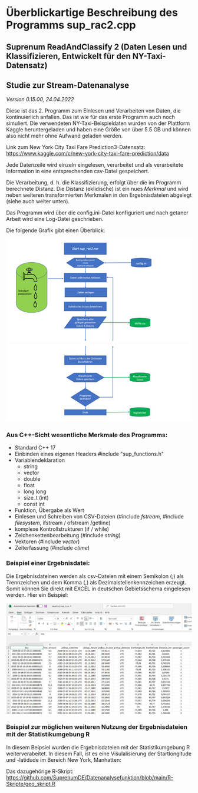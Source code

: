# Überblickartige Beschreibung des Programms sup_rac2.cpp
## Suprenum ReadAndClassify 2 (Daten Lesen und Klassifizieren, Entwickelt für den NY-Taxi-Datensatz)
## Studie zur Stream-Datenanalyse

*Version 0.15.00, 24.04.2022*

Diese ist das 2. Programm zum Einlesen und Verarbeiten von Daten, die kontinuierlich anfallen. Das ist wie
für das erste Programm auch noch simuliert. Die verwendeten NY-Taxi-Beispieldaten wurden von der Plattform Kaggle
heruntergeladen und haben eine Größe von über 5.5 GB und können also nicht mehr ohne Aufwand geladen werden.

Link zum New York City Taxi Fare Prediction3-Datensatz: https://www.kaggle.com/c/new-york-city-taxi-fare-prediction/data

Jede Datenzeile wird einzeln eingelesen, verarbeitet und als verarbeitete Information in eine entsprechenden
csv-Datei gespeichert.

Die Verarbeitung, d. h. die Klassifizierung, erfolgt über die im Programm berechnete Distanz. Die Distanz (eklidische)
ist ein nues *Merkmal* und wird neben weiteren transformierten Merkmalen in den Ergebnisdateien abgelegt (siehe auch weiter unten).

Das Programm wird über die config.ini-Datei konfiguriert und nach getaner Arbeit wird eine Log-Datei
geschrieben.

Die folgende Grafik gibt einen Überblick:

![sup_rac2-Flow Bild 1](https://github.com/SuprenumDE/Datenanalysefunktion/blob/main/images/sup_rac2_1.jpg)
![sup_rac2-Flow Bild 2](https://github.com/SuprenumDE/Datenanalysefunktion/blob/main/images/sup_rac2_2.jpg)

### Aus C++-Sicht wesentliche Merkmale des Programms:
- Standard C++ 17
- Einbinden eines eigenen Headers #include "sup_functions.h"
- Variablendeklaration
  - string
  - vector<string>
  - double
  - float
  - long long
  - size_t (int)
  - const int
- Funktion, Übergabe als Wert
- Einlesen und Schreiben von CSV-Dateien (#include *fstream*, #include *filesystem*, ifstream / ofstream /getline)
- komplexe Kontrollstrukturen (if / while)
- Zeichenkettenbearbeitung (#include *string*)
- Vektoren (#include *vector*)
- Zeiterfassung (#include *ctime*)

### Beispiel einer Ergebnisdatei:
Die Ergebnisdateinen werden als csv-Dateien mit einem Semikolon (;) als Trennzeichen und dem Komma (,) als
Dezimalstellenkennzeichen erzeugt. Somit können Sie direkt mit EXCEL in deutschen Gebietsschema eingelesen werden.
Hier ein Beispiel:
  
![csv-Ergebnisdatei](https://github.com/SuprenumDE/Datenanalysefunktion/blob/main/images/Beispiel_classified_data_3.jpg)
  
### Beispiel zur möglichen weiteren Nutzung der Ergebnisdateien mit der Statistikumgebung R
  
In diesem Beipsiel wurden die Ergebnisdateien mit der Statistikumgebung R weiterverabeitet. In diesem Fall, ist es eine
Visulalisierung der Startlongitude und -latidude im Bereich New York, Manhatten:
  

Das dazugehörige R-Skript: https://github.com/SuprenumDE/Datenanalysefunktion/blob/main/R-Skripte/geo_skript.R



  
